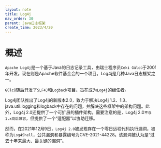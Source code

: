 ```yaml
---
layout: note
title: Log4j
nav_order: 30
parent: Java日志框架
create_time: 2023/4/20
---
```


# 概述

`Apache Log4j`是一个基于Java的日志记录工具，由瑞士程序员`Ceki Gülcü`于2001年开发，现在则是Apache软件基金会的一个项目。Log4j是几种Java日志框架之一。

`Gülcü`随后开发了`SLF4J`和`Logback`项目，旨在成为`Log4j`的继任者。

Log4j团队推出了Log4j的新版本2.0，致力于解决Log4j 1.2、1.3、java.util.logging和logback中存在的问题，并解决这些框架中的架构问题。此外，Log4j 2.0还提供了一个可扩展的插件架构。需要注意的是，Log4j 2.0`不与1.x向后兼容`，但提供了一个“适配器”以协助迁移。

然而，在2021年12月9日，`Log4j 2.0`被发现存在一个零日远程代码执行漏洞，被称为`Log4Shell`，公共漏洞和暴露编号为CVE-2021-44228。该漏洞被认为是“过去十年来最大、最关键的漏洞”。



